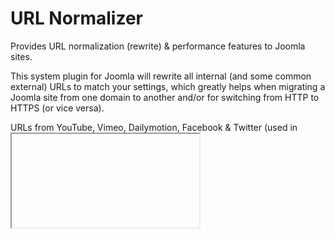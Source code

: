 # URL Normalizer

Provides URL normalization (rewrite) & performance features to Joomla sites.

This system plugin for Joomla will rewrite all internal (and some common external) URLs to match your settings, which greatly helps when migrating a Joomla site from one domain to another and/or for switching from HTTP to HTTPS (or vice versa).

URLs from YouTube, Vimeo, Dailymotion, Facebook & Twitter (used in <iframe> or <script> embeds) will be re-written to use HTTPS. So no nagging "this site is not secure" browser messages caused by mixed internal or third-party content on your site.

Although URL rewriting/normalization was the initial goal for this plugin, it quickly became apparent that performance features could easily be integrated into it.

These additional features are currently available:

- JS based redirects from HTTP to HTTPS (and vice versa) - perfect for when a Joomla site is behind CloudFlare's CDN, using Flexible SSL and served via Varnish (which supports HTTP only).
- Enforce better client-side caching (with component exclusions) which can greatly assist in frontend performance, especially when Joomla is behind a caching proxy like Varnish or Nginx. If you use the Joomla Page Cache plugin as well, just remember to disable client-side caching there. Client-side caching can been configured differently between the home page and all inner pages. The benefit of enforcing client-side caching separately is that you don't have to explicitly enable Joomla (server-side) caching as well if you don't want to. Or you can choose to combine it with Joomla's general cache (fragment cache) but not the Page Cache plugin (full page cache).
- Custom HTTP header (X-Logged-In) transmission to assist in detecting user logins when using Joomla behind a caching proxy like Varnish or Nginx.
- Add the loading="lazy" attribute for lazy loading images in mid-2019 or later browsers.
- Assists in "adaptive" website development (separate desktop & mobile versions) by setting a PHP constant (SITE_VIEW) to use anywhere in Joomla to distinguish a desktop from a mobile request (uses the ?m and &m URL modifier).
- Tidy HTML markup (the rendered output) by using the PHP Tidy library, adapted for HTML5. This option requires that the relevant Tidy module for PHP is installed on your server.

...with more features to be gradually added in the plugin.

URL Normalizer works beautifully with the Joomla Page Cache plugin enabled. Just remember to order URL Normalizer right before (above) the Joomla Page Cache plugin in the Plugin Manager.

The plugin currently powers some of the largest Joomla sites in the world (in terms of absolute monthly visitors), so it's battle-tested.


## DOWNLOAD
You can get the latest (published) version here:

https://www.joomlaworks.net/downloads/?f=plg_urlnormalizer-v1.8_j1.5-3.x.zip (recommended)

Or you can get the latest export from this GitHub repo here: https://github.com/joomlaworks/url-normalizer/archive/master.zip

The plugin supports updating via the Joomla Updater, so any new releases will appear there.


## COMPATIBILITY
URL Normalizer is fully compatible with Joomla versions 1.5, 2.5, & 3.x on servers running PHP 5 or 7.


## LICENSE
URL Normalizer  is a Joomla plugin developed by [JoomlaWorks](https://www.joomlaworks.net), released under the GNU General Public License.
